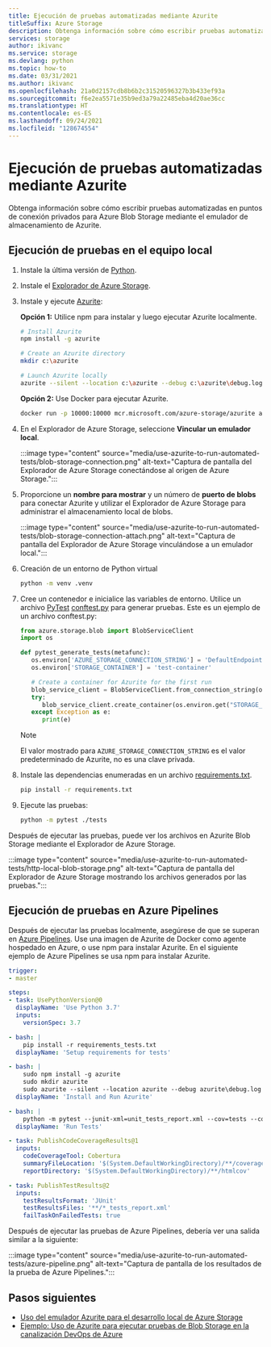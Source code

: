 ```yaml
---
title: Ejecución de pruebas automatizadas mediante Azurite
titleSuffix: Azure Storage
description: Obtenga información sobre cómo escribir pruebas automatizadas en puntos de conexión privados para Azure Blob Storage mediante Azurite.
services: storage
author: ikivanc
ms.service: storage
ms.devlang: python
ms.topic: how-to
ms.date: 03/31/2021
ms.author: ikivanc
ms.openlocfilehash: 21a0d2157cdb8b6b2c31520596327b3b433ef93a
ms.sourcegitcommit: f6e2ea5571e35b9ed3a79a22485eba4d20ae36cc
ms.translationtype: HT
ms.contentlocale: es-ES
ms.lasthandoff: 09/24/2021
ms.locfileid: "128674554"
---
```

# <a name="run-automated-tests-by-using-azurite"></a>Ejecución de pruebas automatizadas mediante Azurite

Obtenga información sobre cómo escribir pruebas automatizadas en puntos de conexión privados para Azure Blob Storage mediante el emulador de almacenamiento de Azurite.

## <a name="run-tests-on-your-local-machine"></a>Ejecución de pruebas en el equipo local

1. Instale la última versión de [Python](https://www.python.org/).

1. Instale el [Explorador de Azure Storage](https://azure.microsoft.com/features/storage-explorer/).

1. Instale y ejecute [Azurite](../common/storage-use-azurite.md):

   **Opción 1:** Utilice npm para instalar y luego ejecutar Azurite localmente.

   ```bash
   # Install Azurite
   npm install -g azurite

   # Create an Azurite directory
   mkdir c:\azurite

   # Launch Azurite locally
   azurite --silent --location c:\azurite --debug c:\azurite\debug.log
   ```

   **Opción 2:** Use Docker para ejecutar Azurite.

   ```bash
   docker run -p 10000:10000 mcr.microsoft.com/azure-storage/azurite azurite-blob --blobHost 0.0.0.0
   ```

1. En el Explorador de Azure Storage, seleccione **Vincular un emulador local**.

    :::image type="content" source="media/use-azurite-to-run-automated-tests/blob-storage-connection.png" alt-text="Captura de pantalla del Explorador de Azure Storage conectándose al origen de Azure Storage.":::

1. Proporcione un **nombre para mostrar** y un número de **puerto de blobs** para conectar Azurite y utilizar el Explorador de Azure Storage para administrar el almacenamiento local de blobs.

   :::image type="content" source="media/use-azurite-to-run-automated-tests/blob-storage-connection-attach.png" alt-text="Captura de pantalla del Explorador de Azure Storage vinculándose a un emulador local.":::

1. Creación de un entorno de Python virtual

   ```bash
   python -m venv .venv
   ```

1. Cree un contenedor e inicialice las variables de entorno. Utilice un archivo [PyTest](https://docs.pytest.org/) [conftest.py](https://docs.pytest.org/en/latest/how-to/writing_plugins.html#conftest-py-plugins) para generar pruebas. Este es un ejemplo de un archivo conftest.py:

   ```python
   from azure.storage.blob import BlobServiceClient
   import os

   def pytest_generate_tests(metafunc):
      os.environ['AZURE_STORAGE_CONNECTION_STRING'] = 'DefaultEndpointsProtocol=http;AccountName=devstoreaccount1;AccountKey=Eby8vdM02xNOcqFlqUwJPLlmEtlCDXJ1OUzFT50uSRZ6IFsuFq2UVErCz4I6tq/K1SZFPTOtr/KBHBeksoGMGw==;BlobEndpoint=http://127.0.0.1:10000/devstoreaccount1;'
      os.environ['STORAGE_CONTAINER'] = 'test-container'

      # Create a container for Azurite for the first run
      blob_service_client = BlobServiceClient.from_connection_string(os.environ.get("AZURE_STORAGE_CONNECTION_STRING"))
      try:
         blob_service_client.create_container(os.environ.get("STORAGE_CONTAINER"))
      except Exception as e:
         print(e)
   ```

   > [!NOTE]
   > El valor mostrado para `AZURE_STORAGE_CONNECTION_STRING` es el valor predeterminado de Azurite, no es una clave privada.

1. Instale las dependencias enumeradas en un archivo [requirements.txt](https://github.com/Azure-Samples/automated-testing-with-azurite/blob/main/requirements.txt).

   ```bash
   pip install -r requirements.txt
   ```

1. Ejecute las pruebas:

   ```bash
   python -m pytest ./tests
   ```

Después de ejecutar las pruebas, puede ver los archivos en Azurite Blob Storage mediante el Explorador de Azure Storage.

:::image type="content" source="media/use-azurite-to-run-automated-tests/http-local-blob-storage.png" alt-text="Captura de pantalla del Explorador de Azure Storage mostrando los archivos generados por las pruebas.":::

## <a name="run-tests-on-azure-pipelines"></a>Ejecución de pruebas en Azure Pipelines

Después de ejecutar las pruebas localmente, asegúrese de que se superan en [Azure Pipelines](/azure/devops/pipelines). Use una imagen de Azurite de Docker como agente hospedado en Azure, o use npm para instalar Azurite. En el siguiente ejemplo de Azure Pipelines se usa npm para instalar Azurite.

```yaml
trigger:
- master

steps:
- task: UsePythonVersion@0
  displayName: 'Use Python 3.7'
  inputs:
    versionSpec: 3.7

- bash: |
    pip install -r requirements_tests.txt
  displayName: 'Setup requirements for tests'

- bash: |
    sudo npm install -g azurite
    sudo mkdir azurite
    sudo azurite --silent --location azurite --debug azurite\debug.log &
  displayName: 'Install and Run Azurite'

- bash: |
    python -m pytest --junit-xml=unit_tests_report.xml --cov=tests --cov-report=html --cov-report=xml ./tests
  displayName: 'Run Tests'

- task: PublishCodeCoverageResults@1
  inputs:
    codeCoverageTool: Cobertura
    summaryFileLocation: '$(System.DefaultWorkingDirectory)/**/coverage.xml'
    reportDirectory: '$(System.DefaultWorkingDirectory)/**/htmlcov'

- task: PublishTestResults@2
  inputs:
    testResultsFormat: 'JUnit'
    testResultsFiles: '**/*_tests_report.xml'
    failTaskOnFailedTests: true
```

Después de ejecutar las pruebas de Azure Pipelines, debería ver una salida similar a la siguiente:

:::image type="content" source="media/use-azurite-to-run-automated-tests/azure-pipeline.png" alt-text="Captura de pantalla de los resultados de la prueba de Azure Pipelines.":::

## <a name="next-steps"></a>Pasos siguientes

- [Uso del emulador Azurite para el desarrollo local de Azure Storage](../common/storage-use-azurite.md)
- [Ejemplo: Uso de Azurite para ejecutar pruebas de Blob Storage en la canalización DevOps de Azure](https://github.com/Azure-Samples/automated-testing-with-azurite)
